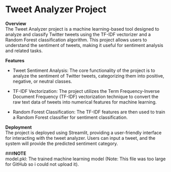 # **Tweet Analyzer Project**      
**Overview**  
The Tweet Analyzer project is a machine learning-based tool designed to analyze and classify Twitter tweets using the TF-IDF vectorizer and a Random Forest classification algorithm. This project allows users to understand the sentiment of tweets, making it useful for sentiment analysis and related tasks.   

**Features**      
+ Tweet Sentiment Analysis: The core functionality of the project is to analyze the sentiment of Twitter tweets, categorizing them into positive, negative, or neutral classes.       

+ TF-IDF Vectorization: The project utilizes the Term Frequency-Inverse Document Frequency (TF-IDF) vectorization technique to convert the raw text data of tweets into numerical features for machine learning.      

+ Random Forest Classification: The TF-IDF features are then used to train a Random Forest classifier for sentiment classification.      

**Deployment**       
The project is deployed using Streamlit, providing a user-friendly interface for interacting with the tweet analyzer. Users can input a tweet, and the system will provide the predicted sentiment category.      


###**NOTE**       
model.pkl: The trained machine learning model (Note: This file was too large for GitHub so i could not upload it).
